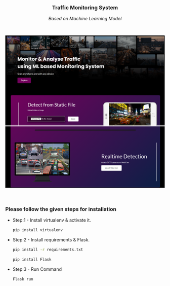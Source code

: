 <div align="center">

  <h3 align="center">Traffic Monitoring System</h3>

  <p align="center"><i>
    Based on Machine Learning Model</i>
  </p>
  <br/>

  <p align="center">
    <img src="static/images/UI.png" >
    <img src="static/images/UI2.png" >
  </p>

</div>

</br>

### Please follow the given steps for installation

* Step:1 - Install virtualenv & activate it.
  ```sh
  pip install virtualenv
  ```

* Step:2 - Install requirements & Flask.
  ```sh
  pip install -r requirements.txt
  ```
   ```sh
  pip install Flask
  ```

* Step:3 - Run Command
  ```sh
  Flask run
  ```
